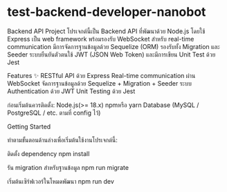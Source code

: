 # test-backend-developer-nanobot

Backend API Project 
โปรเจกต์นี้เป็น Backend API ที่พัฒนาด้วย Node.js โดยใช้ Express เป็น web framework พร้อมรองรับ WebSocket สำหรับ real-time communication
มีการจัดการฐานข้อมูลด้วย Sequelize (ORM) รองรับทั้ง Migration และ Seeder
ระบบยืนยันตัวตนใช้ JWT (JSON Web Token) และมีการเขียน Unit Test ด้วย Jest

Features ✨
RESTful API ด้วย Express
Real-time communication ผ่าน WebSocket
จัดการฐานข้อมูลด้วย Sequelize + Migration + Seeder
ระบบ Authentication ด้วย JWT
Unit Testing ด้วย Jest

ก่อนเริ่มต้นควรติดตั้ง:
Node.js(>= 18.x)
npmหรือ yarn
Database (MySQL / PostgreSQL / etc. ตามที่ config ไว้)

Getting Started

ทำตามขั้นตอนด้านล่างเพื่อเริ่มต้นใช้งานโปรเจกต์นี้:

ติดตั้ง dependency
npm install

รัน migration สำหรับฐานข้อมูล
npm run migrate

เริ่มต้นเซิร์ฟเวอร์ในโหมดพัฒนา
npm run dev